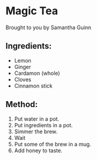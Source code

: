 # Magic Tea
Brought to you by Samantha Guinn

## Ingredients:
- Lemon
- Ginger
- Cardamon (whole)
- Cloves
- Cinnamon stick

## Method:
1. Put water in a pot.
2. Put ingredients in a pot. 
3. Simmer the brew. 
4. Wait
5. Put some of the brew in a mug.
6. Add honey to taste. 
